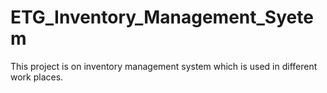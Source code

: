 # ETG_Inventory_Management_Syetem
This project is on inventory management system which is used in different work places. 

